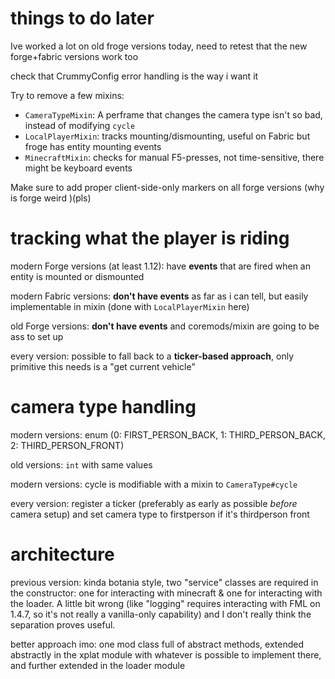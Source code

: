 # things to do later

Ive worked a lot on old froge versions today, need to retest that the new forge+fabric versions work too

check that CrummyConfig error handling is the way i want it

Try to remove a few mixins:

* `CameraTypeMixin`: A perframe that changes the camera type isn't so bad, instead of modifying `cycle`
* `LocalPlayerMixin`: tracks mounting/dismounting, useful on Fabric but froge has entity mounting events
* `MinecraftMixin`: checks for manual F5-presses, not time-sensitive, there might be keyboard events

Make sure to add proper client-side-only markers on all forge versions (why is forge weird )(pls)

# tracking what the player is riding

modern Forge versions (at least 1.12): have **events** that are fired when an entity is mounted or dismounted

modern Fabric versions: **don't have events** as far as i can tell, but easily implementable in mixin (done with `LocalPlayerMixin` here) 

old Forge versions: **don't have events** and coremods/mixin are going to be ass to set up

every version: possible to fall back to a **ticker-based approach**, only primitive this needs is a "get current vehicle"

# camera type handling

modern versions: enum (0: FIRST_PERSON_BACK, 1: THIRD_PERSON_BACK, 2: THIRD_PERSON_FRONT)

old versions: `int` with same values

modern versions: cycle is modifiable with a mixin to `CameraType#cycle`

every version: register a ticker (preferably as early as possible *before* camera setup) and set camera type to firstperson if it's thirdperson front

# architecture

previous version: kinda botania style, two "service" classes are required in the constructor: one for interacting with minecraft & one for interacting with the loader. A little bit wrong (like "logging" requires interacting with FML on 1.4.7, so it's not really a vanilla-only capability) and I don't really think the separation proves useful.

better approach imo: one mod class full of abstract methods, extended abstractly in the xplat module with whatever is possible to implement there, and further extended in the loader module